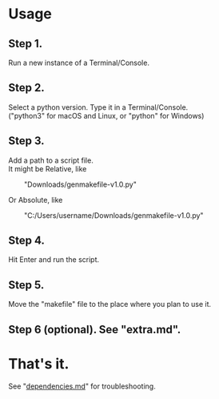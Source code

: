 # Usage  

## Step 1.  

Run a new instance of a Terminal/Console.  

## Step 2.  

Select a python version. Type it in a Terminal/Console.  
("python3" for macOS and Linux, or "python" for Windows)  

## Step 3.  

Add a path to a script file.  
It might be Relative, like  

        "Downloads/genmakefile-v1.0.py"  

Or Absolute, like   

        "C:/Users/username/Downloads/genmakefile-v1.0.py"  

## Step 4.  

Hit Enter and run the script.  

## Step 5.  

Move the "makefile" file to the place where you plan to use it.

## Step 6 (optional). See "extra.md".  

# That's it.  

See "[dependencies.md](./dependencies.md)" for troubleshooting.  
